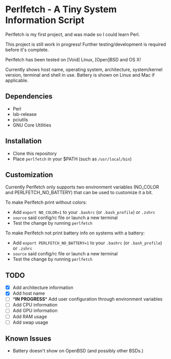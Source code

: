 # Perlfetch - A Tiny System Information Script
Perlfetch is my first project, and was made so I could learn Perl.

This project is still work in progress! Further testing/development is required before it's complete.

Perlfetch has been tested on \[Void\] Linux, \[Open\]BSD and OS X!

Currently shows host name, operating system, architecture, system/kernel version, terminal and shell in use. Battery is shown on Linux and Mac if applicable.

## Dependencies
- Perl
- lsb-release
- pciutils
- GNU Core Utilities

## Installation
- Clone this repository
- Place `perlfetch` in your $PATH (such as `/usr/local/bin`)

## Customization
Currently Perlfetch only supports two environment variables (NO_COLOR and PERLFETCH_NO_BATTERY) that can be used to customize it a bit.

To make Perlfetch print without colors:

- Add `export NO_COLOR=1` to your `.bashrc` (or `.bash_profile`) or `.zshrc`
- `source` said config/rc file or launch a new terminal
- Test the change by running `perlfetch`


To make Perlfetch not print battery info on systems with a battery:

- Add `export PERLFETCH_NO_BATTERY=1` to your `.bashrc` (or `.bash_profile`) or `.zshrc`
- `source` said config/rc file or launch a new terminal
- Test the change by running `perlfetch`

## TODO
- [x] Add architecture information
- [x] Add host name
- [ ] \***IN PROGRESS**\* Add user configuration through environment variables
- [ ] Add CPU information
- [ ] Add GPU information
- [ ] Add RAM usage
- [ ] Add swap usage

## Known Issues
- Battery doesn't show on OpenBSD (and possibly other BSDs.)
